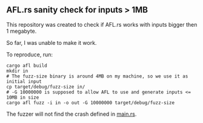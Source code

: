 ## AFL.rs sanity check for inputs > 1MB

This repository was created to check if AFL.rs works with inputs bigger then 1 megabyte.

So far, I was unable to make it work.

To reproduce, run:

```
cargo afl build
mkdir in
# The fuzz-size binary is around 4MB on my machine, so we use it as initial input
cp target/debug/fuzz-size in/
# -G 10000000 is supposed to allow AFL to use and generate inputs <= 10MB in size
cargo afl fuzz -i in -o out -G 10000000 target/debug/fuzz-size 
```

The fuzzer will not find the crash defined in [main.rs](./src/main.rs).
